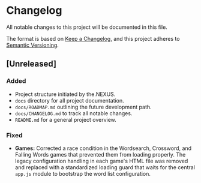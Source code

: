 # Changelog

All notable changes to this project will be documented in this file.

The format is based on [Keep a Changelog](https://keepachangelog.com/en/1.0.0/),
and this project adheres to [Semantic Versioning](https://semver.org/spec/v2.0.0.html).

## [Unreleased]

### Added

- Project structure initiated by the.NEXUS.
- `docs` directory for all project documentation.
- `docs/ROADMAP.md` outlining the future development path.
- `docs/CHANGELOG.md` to track all notable changes.
- `README.md` for a general project overview.

### Fixed

- **Games:** Corrected a race condition in the Wordsearch, Crossword, and Falling Words games that prevented them from loading properly. The legacy configuration handling in each game's HTML file was removed and replaced with a standardized loading guard that waits for the central `app.js` module to bootstrap the word list configuration.
